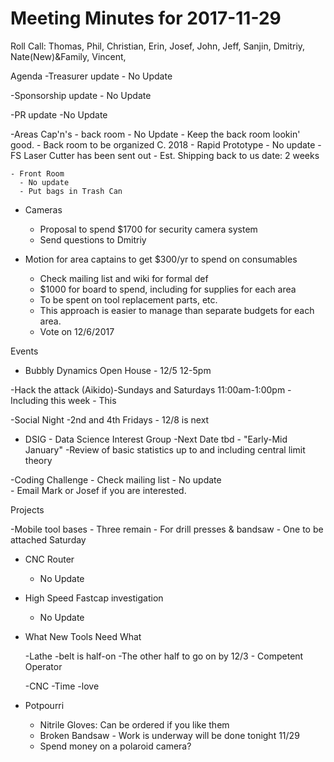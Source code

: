 Meeting Minutes for 2017-11-29
=============================
Roll Call: Thomas, Phil, Christian, Erin, Josef, John, Jeff, Sanjin, Dmitriy, Nate(New)&Family, Vincent, 


Agenda
  -Treasurer update
    - No Update

  -Sponsorship update
    - No Update
 
  -PR update
    -No Update

  -Areas Cap'n's
    - back room
      - No Update
      - Keep the back room lookin' good.
      - Back room to be organized C. 2018
    - Rapid Prototype
      - No update
      - FS Laser Cutter has been sent out 
        - Est. Shipping back to us date: 2 weeks      

    - Front Room
      - No update
      - Put bags in Trash Can

  - Cameras
    - Proposal to spend $1700 for security camera system
    - Send questions to Dmitriy

  - Motion for area captains to get $300/yr to spend on consumables
    - Check mailing list and wiki for formal def
    - $1000 for board to spend, including for supplies for each area
    - To be spent on tool replacement parts, etc.
    - This approach is easier to manage than separate budgets for each area.  
    - Vote on 12/6/2017
   
Events

   - Bubbly Dynamics Open House
    - 12/5 12-5pm
    
  -Hack the attack (Aikido)-Sundays and Saturdays 11:00am-1:00pm
    - Including this week
    - This 

  -Social Night
    -2nd and 4th Fridays
    - 12/8 is next 


  - DSIG - Data Science Interest Group
        -Next Date tbd - "Early-Mid January"
        -Review of basic statistics up to and including central limit theory

  -Coding Challenge
    - Check mailing list
    - No update     
    - Email Mark or Josef if you are interested.

    

Projects

  -Mobile tool bases
    - Three remain 
    - For drill presses & bandsaw
    - One to be attached Saturday

  - CNC Router
    - No Update

  - High Speed Fastcap investigation
    - No Update
   
- What New Tools Need What

   -Lathe
      -belt is half-on
      -The other half to go on by 12/3
      - Competent Operator

    -CNC
      -Time
      -love 
      
- Potpourri
  - Nitrile Gloves: Can be ordered if you like them
  - Broken Bandsaw - Work is underway will be done tonight 11/29 
  - Spend money on a polaroid camera?






